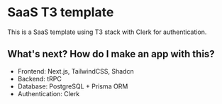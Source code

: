 # SaaS T3 template
This is a SaaS template using T3 stack with Clerk for authentication.

## What's next? How do I make an app with this?
- Frontend: Next.js, TailwindCSS, Shadcn
- Backend: tRPC
- Database: PostgreSQL + Prisma ORM
- Authentication: Clerk




